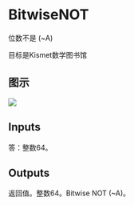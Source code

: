 # BitwiseNOT

位数不是 (~A)

目标是Kismet数学图书馆

## 图示

![]($-20221218-19510210.png)

## Inputs

答：整数64。  

## Outputs

返回值。整数64。Bitwise NOT (~A)。
